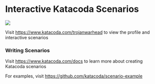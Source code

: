 # Interactive Katacoda Scenarios

[![](http://shields.katacoda.com/katacoda/trojanwarhead/count.svg)](https://www.katacoda.com/trojanwarhead "Get your profile on Katacoda.com")

Visit https://www.katacoda.com/trojanwarhead to view the profile and interactive scenarios

### Writing Scenarios
Visit https://www.katacoda.com/docs to learn more about creating Katacoda scenarios

For examples, visit https://github.com/katacoda/scenario-example

